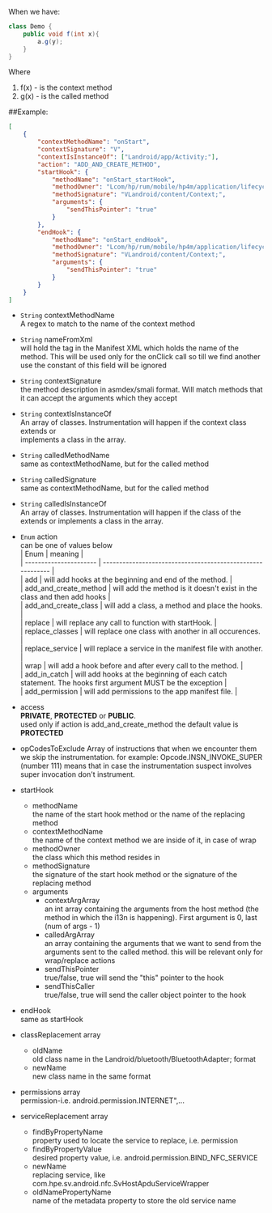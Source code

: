 When we have:
```java
class Demo {
    public void f(int x){
        a.g(y);
    }
}
```
Where
1. f(x) - is the context method
2. g(x) - is the called method

##Example:
```json
[
    {
        "contextMethodName": "onStart",
        "contextSignature": "V",
        "contextIsInstanceOf": ["Landroid/app/Activity;"],
        "action": "ADD_AND_CREATE_METHOD",
        "startHook": {
            "methodName": "onStart_startHook",
            "methodOwner": "Lcom/hp/rum/mobile/hp4m/application/lifecyclehooks/ActivityHooks;",
            "methodSignature": "VLandroid/content/Context;",
            "arguments": {
                "sendThisPointer": "true"
            }
        },
        "endHook": {
            "methodName": "onStart_endHook",
            "methodOwner": "Lcom/hp/rum/mobile/hp4m/application/lifecyclehooks/ActivityHooks;",
            "methodSignature": "VLandroid/content/Context;",
            "arguments": {
                "sendThisPointer": "true"
            }
        }
    }
]
```
* `String` contextMethodName  
   A regex to match to the name of the context method
* `String` nameFromXml  
   will hold the tag in the Manifest XML which holds the name of the method.
   This will be used only for the onClick call so till we find another use the 
   constant of this field will be ignored
* `String` contextSignature  
   the method description in asmdex/smali format. Will match methods that it can 
   accept the arguments which they accept
* `String` contextIsInstanceOf  
   An array of classes. Instrumentation will happen if the context class extends or  
   implements a class in the array.
* `String` calledMethodName  
   same as contextMethodName, but for the called method
* `String` calledSignature  
   same as contextMethodName, but for the called method
* `String` calledIsInstanceOf  
   An array of classes. Instrumentation will happen if the class  of the extends or 
   implements a class in the array.
* `Enum` action  
   can be one of values below  
| Enum                   | meaning                                                    |  
| ---------------------- | ---------------------------------------------------------- |  
| add                    | will add hooks at the beginning and end of the method.     |  
| add_and_create_method  | will add the method is it doesn't exist in the class and then add hooks        |  
| add_and_create_class   | will add a class, a method and place the hooks.            |  
| replace                | will replace any call to function with startHook.          |  
| replace_classes        | will replace one class with another in all occurences.     |  
| replace_service        | will replace a service in the manifest file with another.  |  
| wrap                   | will add a hook before and after every call to the method. |  
| add_in_catch           | will add hooks at the beginning of each catch statement. The hooks first argument MUST be the exception |  
| add_permission         | will add permissions to the app manifest file.             |  
  
* access  
   **PRIVATE**, **PROTECTED** or **PUBLIC**.   
   used only if action is add_and_create_method the 
   default value is **PROTECTED**
   
* opCodesToExclude
   Array of instructions that when we encounter them we skip the instrumentation.
   for example: Opcode.INSN_INVOKE_SUPER (number 111) means that in case
   the instrumentation suspect involves super invocation don't instrument.
   
* startHook
  * methodName  
     the name of the start hook method or the name of the replacing method
  * contextMethodName  
     the name of the context method we are inside of it, in case of wrap
  * methodOwner  
     the class which this method resides in
  * methodSignature  
     the signature of the start hook method or the signature of the replacing method
  * arguments  
    * contextArgArray  
       an int array containing the arguments from the host method (the method in which the i13n is happening).
       First argument is 0, last (num of args - 1)
    * calledArgArray  
       an array containing the arguments that we want to send from the arguments sent to the called method.
       this will be relevant only for wrap/replace actions
    * sendThisPointer  
       true/false, true will send the "this" pointer to the hook
    * sendThisCaller  
       true/false, true will send the caller object pointer to the hook
* endHook  
   same as startHook
* classReplacement array  
  * oldName  
     old class name in the Landroid/bluetooth/BluetoothAdapter; format
  * newName  
     new class name in the same format
* permissions array  
   permission-i.e. android.permission.INTERNET",...
* serviceReplacement array  
  * findByPropertyName  
     property used to locate the service to replace, i.e. permission
  * findByPropertyValue  
     desired property value, i.e. android.permission.BIND_NFC_SERVICE
  * newName  
     replacing service, like com.hpe.sv.android.nfc.SvHostApduServiceWrapper
  * oldNamePropertyName  
     name of the metadata property to store the old service name

